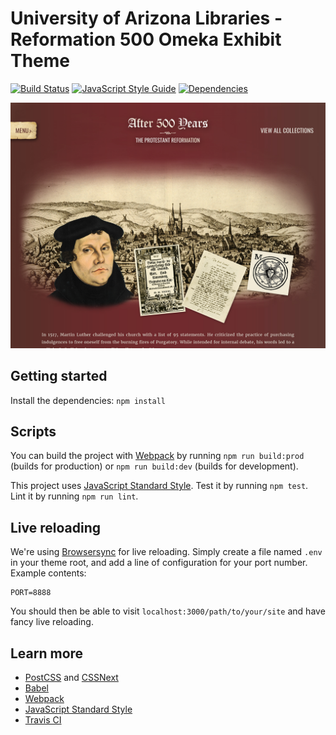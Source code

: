 # University of Arizona Libraries - Reformation 500 Omeka Exhibit Theme

[![Build Status](https://travis-ci.org/ualibraries/500.svg?branch=master)](https://travis-ci.org/ualibraries/500)
[![JavaScript Style Guide](https://img.shields.io/badge/code_style-standard-brightgreen.svg)](https://standardjs.com)
[![Dependencies](https://david-dm.org/ualibraries/500.svg)](https://david-dm.org/ualibraries/500)

![Screenshot](screenshot.png)

## Getting started

Install the dependencies: `npm install`

## Scripts

You can build the project with [Webpack](https://webpack.github.io/) by running
`npm run build:prod` (builds for production) or `npm run build:dev` (builds for development).

This project uses [JavaScript Standard Style](https://standardjs.com/).
Test it by running `npm test`. Lint it by running `npm run lint`.

## Live reloading

We're using [Browsersync](https://browsersync.io/) for live reloading. Simply create
a file named `.env` in your theme root, and add a line of configuration for your
port number. Example contents:

```
PORT=8888
```

You should then be able to visit `localhost:3000/path/to/your/site` and have
fancy live reloading.

## Learn more

* [PostCSS](http://postcss.org/) and [CSSNext](http://cssnext.io/)
* [Babel](https://babeljs.io/)
* [Webpack](https://webpack.js.org/)
* [JavaScript Standard Style](https://standardjs.com/)
* [Travis CI](https://travis-ci.org/)
